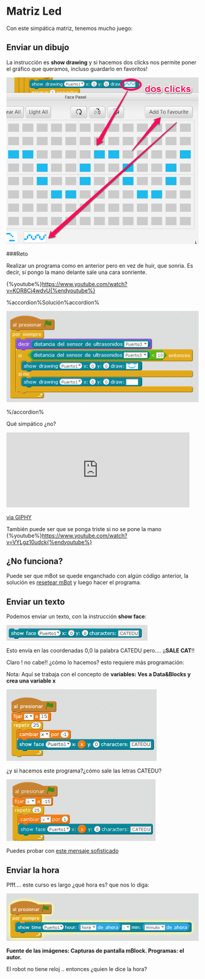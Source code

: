 
# Matriz Led

Con este simpática matriz, tenemos mucho juego:

## Enviar un dibujo

La instrucción es **show drawing** y si hacemos dos clicks nos permite poner el gráfico que queramos, incluso guardarlo en favoritos!

![](img/guardar-grafico-favorito.png)

###Reto

Realizar un programa como en anterior pero en vez de huir, que sonria. Es decir, si pongo la mano delante sale una cara sonriente.

{%youtube%}https://www.youtube.com/watch?v=KOR8Cj4wdvU{%endyoutube%}

%accordion%Solución%accordion%

![](img/cara-si-menos10.png)

%/accordion%

Qué simpático ¿no?

<iframe src="https://giphy.com/embed/l41lYnl1Cw89JSsve" width="480" height="196" frameBorder="0" class="giphy-embed" allowFullScreen></iframe><p><a href="https://giphy.com/gifs/movie-1995-showgirls-l41lYnl1Cw89JSsve">via GIPHY</a></p>

También puede ser que se ponga triste si no se pone la mano
{%youtube%}https://www.youtube.com/watch?v=VYLgz10udck{%endyoutube%}

## ¿No funciona?

Puede ser que mBot se quede enganchado con algún código anterior, la solución es [resetear mBot](http://aularagon.catedu.es/materialesaularagon2013/mbot/M1/resetear_mbot.html) y luego hacer el programa.

## Enviar un texto

Podemos enviar un texto, con la instrucción **show face**:

![](img/showface1.png)

Esto envía en las coordenadas 0,0 la palabra CATEDU pero.... ¡¡**SALE CAT**!!

Claro ! no cabe!! ¿cómo lo hacemos? esto requiere más programación:

Nota: Aquí se trabaja con el concepto de **variables: Ves a Data&amp;Blocks y crea una variable x**

![](img/letrascatedu.png)

¿y si hacemos este programa?¿cómo sale las letras CATEDU?

![](img/textocatedu.png)

Puedes probar con [este mensaje sofisticado](http://aularagon.catedu.es/materialesaularagon2013/mbot/M2/feliz2016-solo-texto.sb2)

## Enviar la hora

Pfff.... este curso es largo ¿qué hora es? que nos lo diga:

![](img/hora.png)

**Fuente de las imágenes: Capturas de pantalla mBlock. Programas: el autor.**

El robot no tiene reloj .. entonces ¿quien le dice la hora?





